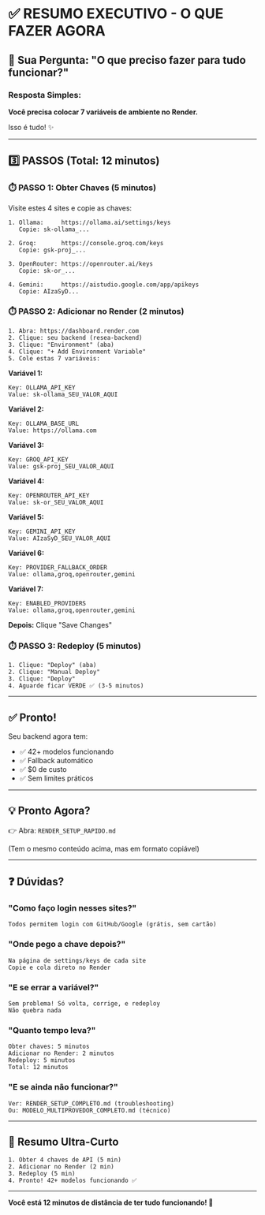 # ✅ RESUMO EXECUTIVO - O QUE FAZER AGORA

## 🎯 Sua Pergunta: "O que preciso fazer para tudo funcionar?"

### Resposta Simples:

**Você precisa colocar 7 variáveis de ambiente no Render.**

Isso é tudo! ✨

---

## 3️⃣ PASSOS (Total: 12 minutos)

### ⏱️ PASSO 1: Obter Chaves (5 minutos)

Visite estes 4 sites e copie as chaves:

```
1. Ollama:     https://ollama.ai/settings/keys
   Copie: sk-ollama_...

2. Groq:       https://console.groq.com/keys
   Copie: gsk-proj_...

3. OpenRouter: https://openrouter.ai/keys
   Copie: sk-or_...

4. Gemini:     https://aistudio.google.com/app/apikeys
   Copie: AIzaSyD...
```

### ⏱️ PASSO 2: Adicionar no Render (2 minutos)

```
1. Abra: https://dashboard.render.com
2. Clique: seu backend (resea-backend)
3. Clique: "Environment" (aba)
4. Clique: "+ Add Environment Variable"
5. Cole estas 7 variáveis:
```

**Variável 1:**
```
Key: OLLAMA_API_KEY
Value: sk-ollama_SEU_VALOR_AQUI
```

**Variável 2:**
```
Key: OLLAMA_BASE_URL
Value: https://ollama.com
```

**Variável 3:**
```
Key: GROQ_API_KEY
Value: gsk-proj_SEU_VALOR_AQUI
```

**Variável 4:**
```
Key: OPENROUTER_API_KEY
Value: sk-or_SEU_VALOR_AQUI
```

**Variável 5:**
```
Key: GEMINI_API_KEY
Value: AIzaSyD_SEU_VALOR_AQUI
```

**Variável 6:**
```
Key: PROVIDER_FALLBACK_ORDER
Value: ollama,groq,openrouter,gemini
```

**Variável 7:**
```
Key: ENABLED_PROVIDERS
Value: ollama,groq,openrouter,gemini
```

**Depois:** Clique "Save Changes"

### ⏱️ PASSO 3: Redeploy (5 minutos)

```
1. Clique: "Deploy" (aba)
2. Clique: "Manual Deploy"
3. Clique: "Deploy"
4. Aguarde ficar VERDE ✅ (3-5 minutos)
```

---

## ✅ Pronto!

Seu backend agora tem:
- ✅ 42+ modelos funcionando
- ✅ Fallback automático
- ✅ $0 de custo
- ✅ Sem limites práticos

---

## 💡 Pronto Agora?

👉 Abra: `RENDER_SETUP_RAPIDO.md`

(Tem o mesmo conteúdo acima, mas em formato copiável)

---

## ❓ Dúvidas?

### "Como faço login nesses sites?"
```
Todos permitem login com GitHub/Google (grátis, sem cartão)
```

### "Onde pego a chave depois?"
```
Na página de settings/keys de cada site
Copie e cola direto no Render
```

### "E se errar a variável?"
```
Sem problema! Só volta, corrige, e redeploy
Não quebra nada
```

### "Quanto tempo leva?"
```
Obter chaves: 5 minutos
Adicionar no Render: 2 minutos
Redeploy: 5 minutos
Total: 12 minutos
```

### "E se ainda não funcionar?"
```
Ver: RENDER_SETUP_COMPLETO.md (troubleshooting)
Ou: MODELO_MULTIPROVEDOR_COMPLETO.md (técnico)
```

---

## 🎯 Resumo Ultra-Curto

```
1. Obter 4 chaves de API (5 min)
2. Adicionar no Render (2 min)
3. Redeploy (5 min)
4. Pronto! 42+ modelos funcionando ✅
```

---

**Você está 12 minutos de distância de ter tudo funcionando! 🚀**
